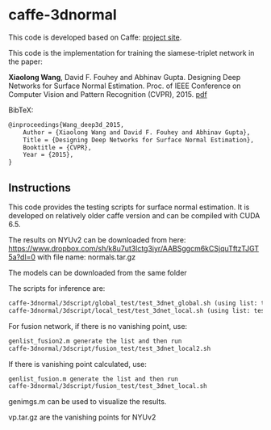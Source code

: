 # caffe-3dnormal

This code is developed based on Caffe: [project site](http://caffe.berkeleyvision.org).

This code is the implementation for training the siamese-triplet network in the paper:

**Xiaolong Wang**, David F. Fouhey and Abhinav Gupta. Designing Deep Networks for Surface Normal Estimation. Proc. of IEEE Conference on Computer Vision and Pattern Recognition (CVPR), 2015. [pdf](http://www.cs.cmu.edu/~xiaolonw/papers/deep3d.pdf)

BibTeX: 
```txt
@inproceedings{Wang_deep3d_2015,
    Author = {Xiaolong Wang and David F. Fouhey and Abhinav Gupta},
    Title = {Designing Deep Networks for Surface Normal Estimation},
    Booktitle = {CVPR},
    Year = {2015},
}
```

Instructions
----

This code provides the testing scripts for surface normal estimation. It is developed on relatively older caffe version and can be compiled with CUDA 6.5. 

The results on NYUv2 can be downloaded from here: 
https://www.dropbox.com/sh/k8u7ut3lctg3iyr/AABSggcm6kCSjquTftzTJGT5a?dl=0 
with file name: normals.tar.gz 

The models can be downloaded from the same folder

The scripts for inference are:
```txt
caffe-3dnormal/3dscript/global_test/test_3dnet_global.sh (using list: testLabels_single.txt)
caffe-3dnormal/3dscript/local_test/test_3dnet_local.sh (using list: testLabels_loc.txt)
```

For fusion network, if there is no vanishing point, use:
```txt
genlist_fusion2.m generate the list and then run
caffe-3dnormal/3dscript/fusion_test/test_3dnet_local2.sh
```

If there is vanishing point calculated, use:
```txt
genlist_fusion.m generate the list and then run
caffe-3dnormal/3dscript/fusion_test/test_3dnet_local.sh
```

genimgs.m can be used to visualize the results.

vp.tar.gz are the vanishing points for NYUv2 



